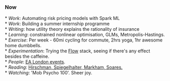 <h3>Now</h3>
<div>	
	* <i>Work</i>: Automating risk pricing models with Spark ML<br>
	* <i>Work</i>: Building a summer internship programme <br>
	* <i>Writing</i>: how utility theory explains the rationality of insurance <br>
	* <i>Learning</i>: constrained nonlinear optimisation, GLMs, Metropolis-Hastings. <br>
	* <i>Exercise</i>: Per week - 60mi cycling for commute, 2hrs yoga, 1hr awesome home dumbbells.<br>
	* <i>Experimentation</i>: Trying the <a href="https://queal.com/shop/flow/">Flow</a> stack, seeing if there's any effect besides the caffeine.<br>
	* <i>People</i>: <a href="https://ealondon.com/events">EA London events</a>.<br>
	* <i>Reading</i>: <a href="https://www.goodreads.com/review/list/68316850-gavin?shelf=currently-reading">Hirschman, Spiegelhalter, Markham, Soares.</a><br>
	* <i>Watching</i>: 'Mob Psycho 100'. Sheer joy.
</div>